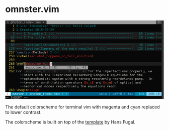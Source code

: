 # omnster.vim

![Screenshot](./img/shot_1.png "Just see the screenshot")

The default colorscheme for terminal vim with magenta and cyan replaced to lower contrast.

The colorscheme is built on top of the [template][] by Hans Fugal.

  [template]: http://www.vim.org/scripts/script.php?script_id=106
